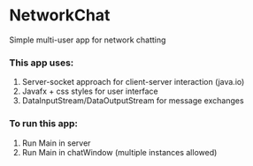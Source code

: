# NetworkChat
Simple multi-user app for network chatting

### This app uses:
1) Server-socket approach for client-server interaction (java.io)
2) Javafx + css styles for user interface
3) DataInputStream/DataOutputStream for message exchanges

### To run this app:
1) Run Main in server
2) Run Main in chatWindow (multiple instances allowed)

